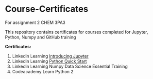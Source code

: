 # Course-Certificates
For assignment 2 CHEM 3PA3

This repository contains certificates for courses completed for Jupyter, Python, Numpy and GitHub training

**Certificates:**
1. Linkedin Learning [Introducing Jupyter](https://github.com/gillec1/Course-Certificates/blob/main/Introducing%20Jupyter.ipynb)
2. Linkedin Learning [Python Quick Start](https://github.com/gillec1/Course-Certificates/blob/main/Python%20Quick%20Start.ipynb)
3. Linkedin Learning Numpy Data Science Essential Training
4. Codeacademy Learn Python 2
